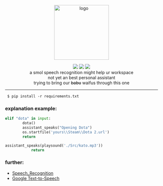 <div align="center">
   <img width="180" src="https://i.imgur.com/JVtveDc.png" alt="logo"></br>

[![](https://img.shields.io/badge/codename-katoAI-darkviolet)](https://github.com/sinkaroid/KatoAI) [![](https://img.shields.io/pypi/v/SpeechRecognition)](https://pypi.org/project/SpeechRecognition/) [![](https://img.shields.io/pypi/pyversions/SpeechRecognition)](https://pypi.org/project/SpeechRecognition/)   
a smol speech recognition might help ur workspace  
not yet an best personal assistant  
trying to bring our ~~babu~~ waifus through this one
</div>  

----

     $ pip install -r requirements.txt  

### explanation example:
```py
elif "dota" in input: 
        dota()
        assistant_speaks("Opening Dota") 
        os.startfile('yours\\Steam\\Dota 2.url') 
        return    
```  

```py
assistant_speaks(playsound('./Src/kato.mp3')) 
            return
```  
### further:
- [Speech_Recognition](https://pypi.org/project/SpeechRecognition/)  
- [Google Text-to-Speech](https://pypi.org/project/gTTS/)